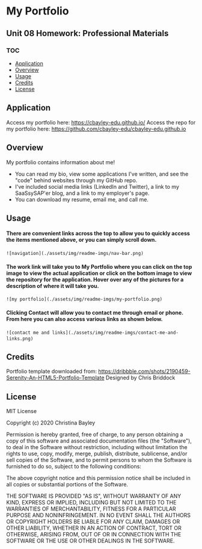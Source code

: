 # My Portfolio
## Unit 08 Homework: Professional Materials

### TOC
* [Application](#application)
* [Overview](#overview)
* [Usage](#usage)
* [Credits](#credits)
* [License](#license)

## Application
Access my portfolio here: https://cbayley-edu.github.io/
Access the repo for my portfolio here: https://github.com/cbayley-edu/cbayley-edu.github.io

## Overview
My portfolio contains information about me!  
  * You can read my bio, view some applications I've written, and see the "code" behind websites through my GitHub repo. 
  * I've included social media links (LinkedIn and Twitter), a link to my SaaSsySAP'er blog, and a link to my employer's page.
  * You can download my resume, email me, and call me.

## Usage
#### There are convenient links across the top to allow you to quickly access the items mentioned above, or you can simply scroll down.
    ![navigation](./assets/img/readme-imgs/nav-bar.png)

#### The work link will take you to My Portfolio where you can click on the top image to view the actual application or click on the bottom image to view the repository for the application. Hover over any of the pictures for a description of where it will take you.
    ![my portfolio](./assets/img/readme-imgs/my-portfolio.png)

#### Clicking Contact will allow you to contact me through email or phone. From here you can also access various links as shown below.
    ![contact me and links](./assets/img/readme-imgs/contact-me-and-links.png)

## Credits
Portfolio template downloaded from: https://dribbble.com/shots/2190459-Serenity-An-HTML5-Portfolio-Template
Designed by Chris Briddock

## License
MIT License

Copyright (c) 2020 Christina Bayley

Permission is hereby granted, free of charge, to any person obtaining a copy
of this software and associated documentation files (the "Software"), to deal
in the Software without restriction, including without limitation the rights
to use, copy, modify, merge, publish, distribute, sublicense, and/or sell
copies of the Software, and to permit persons to whom the Software is
furnished to do so, subject to the following conditions:

The above copyright notice and this permission notice shall be included in all
copies or substantial portions of the Software.

THE SOFTWARE IS PROVIDED "AS IS", WITHOUT WARRANTY OF ANY KIND, EXPRESS OR
IMPLIED, INCLUDING BUT NOT LIMITED TO THE WARRANTIES OF MERCHANTABILITY,
FITNESS FOR A PARTICULAR PURPOSE AND NONINFRINGEMENT. IN NO EVENT SHALL THE
AUTHORS OR COPYRIGHT HOLDERS BE LIABLE FOR ANY CLAIM, DAMAGES OR OTHER
LIABILITY, WHETHER IN AN ACTION OF CONTRACT, TORT OR OTHERWISE, ARISING FROM,
OUT OF OR IN CONNECTION WITH THE SOFTWARE OR THE USE OR OTHER DEALINGS IN THE
SOFTWARE.